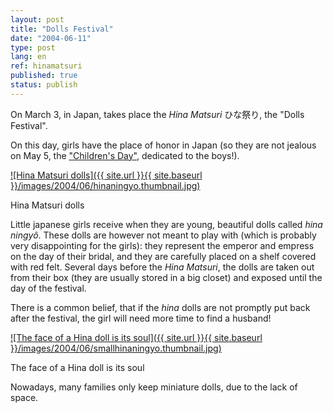 ```yaml
---
layout: post
title: "Dolls Festival"
date: "2004-06-11"
type: post
lang: en
ref: hinamatsuri
published: true
status: publish
---
```




On March 3, in Japan, takes place the _Hina Matsuri_ ひな祭り, the "Dolls Festival".

 

On this day, girls have the place of honor in Japan (so they are not jealous on May 5, the ["Children's Day"](http://www.japonophile.com/article_koinobori_en.html), dedicated to the boys!).

[![Hina Matsuri dolls]({{ site.url }}{{ site.baseurl }}/images/2004/06/hinaningyo.thumbnail.jpg)](http://www.japonophile.com/wp-content/uploads/2004-2006/hinaningyo.jpg "Hina Matsuri dolls")

Hina Matsuri dolls

  
Little japanese girls receive when they are young, beautiful dolls called _hina ningyô_. These dolls are however not meant to play with (which is probably very disappointing for the girls): they represent the emperor and empress on the day of their bridal, and they are carefully placed on a shelf covered with red felt. Several days before the _Hina Matsuri_, the dolls are taken out from their box (they are usually stored in a big closet) and exposed until the day of the festival.

There is a common belief, that if the _hina_ dolls are not promptly put back after the festival, the girl will need more time to find a husband!

  
  

[![The face of a Hina doll is its soul]({{ site.url }}{{ site.baseurl }}/images/2004/06/smallhinaningyo.thumbnail.jpg)](http://www.japonophile.com/wp-content/uploads/2004-2006/smallhinaningyo.jpg "The face of a Hina doll is its soul")

The face of a Hina doll is its soul

Nowadays, many families only keep miniature dolls, due to the lack of space.



